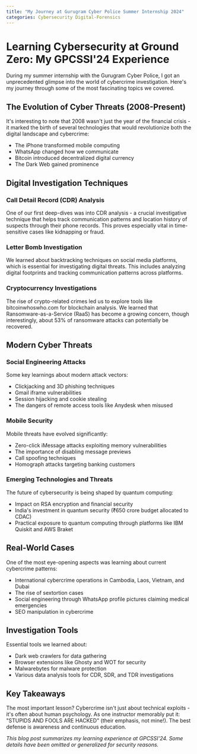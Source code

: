 ```yaml
---
title: "My Journey at Gurugram Cyber Police Summer Internship 2024"
categories: Cybersecurity Digital-Forensics
---
```


# Learning Cybersecurity at Ground Zero: My GPCSSI'24 Experience

During my summer internship with the Gurugram Cyber Police, I got an unprecedented glimpse into the world of cybercrime investigation. Here's my journey through some of the most fascinating topics we covered.

## The Evolution of Cyber Threats (2008-Present)

It's interesting to note that 2008 wasn't just the year of the financial crisis - it marked the birth of several technologies that would revolutionize both the digital landscape and cybercrime:
- The iPhone transformed mobile computing
- WhatsApp changed how we communicate
- Bitcoin introduced decentralized digital currency
- The Dark Web gained prominence

## Digital Investigation Techniques

### Call Detail Record (CDR) Analysis
One of our first deep-dives was into CDR analysis - a crucial investigative technique that helps track communication patterns and location history of suspects through their phone records. This proves especially vital in time-sensitive cases like kidnapping or fraud.

### Letter Bomb Investigation
We learned about backtracking techniques on social media platforms, which is essential for investigating digital threats. This includes analyzing digital footprints and tracking communication patterns across platforms.

### Cryptocurrency Investigations
The rise of crypto-related crimes led us to explore tools like bitcoinwhoswho.com for blockchain analysis. We learned that Ransomware-as-a-Service (RaaS) has become a growing concern, though interestingly, about 53% of ransomware attacks can potentially be recovered.

## Modern Cyber Threats

### Social Engineering Attacks
Some key learnings about modern attack vectors:
- Clickjacking and 3D phishing techniques
- Gmail iframe vulnerabilities
- Session hijacking and cookie stealing
- The dangers of remote access tools like Anydesk when misused

### Mobile Security
Mobile threats have evolved significantly:
- Zero-click iMessage attacks exploiting memory vulnerabilities
- The importance of disabling message previews
- Call spoofing techniques
- Homograph attacks targeting banking customers

### Emerging Technologies and Threats

The future of cybersecurity is being shaped by quantum computing:
- Impact on RSA encryption and financial security
- India's investment in quantum security (₹650 crore budget allocated to CDAC)
- Practical exposure to quantum computing through platforms like IBM Quiskit and AWS Braket

## Real-World Cases

One of the most eye-opening aspects was learning about current cybercrime patterns:
- International cybercrime operations in Cambodia, Laos, Vietnam, and Dubai
- The rise of sextortion cases
- Social engineering through WhatsApp profile pictures claiming medical emergencies
- SEO manipulation in cybercrime

## Investigation Tools

Essential tools we learned about:
- Dark web crawlers for data gathering
- Browser extensions like Ghosty and WOT for security
- Malwarebytes for malware protection
- Various data analysis tools for CDR, SDR, and TDR investigations

## Key Takeaways

The most important lesson? Cybercrime isn't just about technical exploits - it's often about human psychology. As one instructor memorably put it: "STUPIDS AND FOOLS ARE HACKED" (their emphasis, not mine!). The best defense is awareness and continuous education.

_This blog post summarizes my learning experience at GPCSSI'24. Some details have been omitted or generalized for security reasons._ 